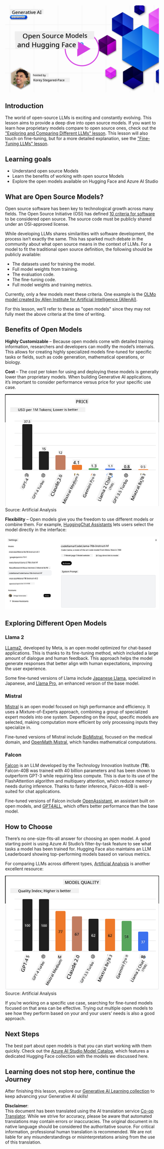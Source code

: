 <!--
CO_OP_TRANSLATOR_METADATA:
{
  "original_hash": "0bba96e53ab841d99db731892a51fab8",
  "translation_date": "2025-07-09T17:02:33+00:00",
  "source_file": "16-open-source-models/README.md",
  "language_code": "en"
}
-->
[![Open Source Models](../../../translated_images/16-lesson-banner.6b56555e8404fda1716382db4832cecbe616ccd764de381f0af6cfd694d05f74.en.png)](https://aka.ms/gen-ai-lesson16-gh?WT.mc_id=academic-105485-koreyst)

## Introduction

The world of open-source LLMs is exciting and constantly evolving. This lesson aims to provide a deep dive into open source models. If you want to learn how proprietary models compare to open source ones, check out the ["Exploring and Comparing Different LLMs" lesson](../02-exploring-and-comparing-different-llms/README.md?WT.mc_id=academic-105485-koreyst). This lesson will also touch on fine-tuning, but for a more detailed explanation, see the ["Fine-Tuning LLMs" lesson](../18-fine-tuning/README.md?WT.mc_id=academic-105485-koreyst).

## Learning goals

- Understand open source Models
- Learn the benefits of working with open source Models
- Explore the open models available on Hugging Face and Azure AI Studio

## What are Open Source Models?

Open source software has been key to technological growth across many fields. The Open Source Initiative (OSI) has defined [10 criteria for software](https://web.archive.org/web/20241126001143/https://opensource.org/osd?WT.mc_id=academic-105485-koreyst) to be considered open source. The source code must be publicly shared under an OSI-approved license.

While developing LLMs shares similarities with software development, the process isn’t exactly the same. This has sparked much debate in the community about what open source means in the context of LLMs. For a model to fit the traditional open source definition, the following should be publicly available:

- The datasets used for training the model.
- Full model weights from training.
- The evaluation code.
- The fine-tuning code.
- Full model weights and training metrics.

Currently, only a few models meet these criteria. One example is the [OLMo model created by Allen Institute for Artificial Intelligence (AllenAI)](https://huggingface.co/allenai/OLMo-7B?WT.mc_id=academic-105485-koreyst).

For this lesson, we’ll refer to these as "open models" since they may not fully meet the above criteria at the time of writing.

## Benefits of Open Models

**Highly Customizable** – Because open models come with detailed training information, researchers and developers can modify the model’s internals. This allows for creating highly specialized models fine-tuned for specific tasks or fields, such as code generation, mathematical operations, or biology.

**Cost** – The cost per token for using and deploying these models is generally lower than proprietary models. When building Generative AI applications, it’s important to consider performance versus price for your specific use case.

![Model Cost](../../../translated_images/model-price.3f5a3e4d32ae00b465325159e1f4ebe7b5861e95117518c6bfc37fe842950687.en.png)  
Source: Artificial Analysis

**Flexibility** – Open models give you the freedom to use different models or combine them. For example, [HuggingChat Assistants](https://huggingface.co/chat?WT.mc_id=academic-105485-koreyst) lets users select the model directly in the interface:

![Choose Model](../../../translated_images/choose-model.f095d15bbac922141591fd4fac586dc8d25e69b42abf305d441b84c238e293f2.en.png)

## Exploring Different Open Models

### Llama 2

[LLama2](https://huggingface.co/meta-llama?WT.mc_id=academic-105485-koreyst), developed by Meta, is an open model optimized for chat-based applications. This is thanks to its fine-tuning method, which included a large amount of dialogue and human feedback. This approach helps the model generate responses that better align with human expectations, improving the user experience.

Some fine-tuned versions of Llama include [Japanese Llama](https://huggingface.co/elyza/ELYZA-japanese-Llama-2-7b?WT.mc_id=academic-105485-koreyst), specialized in Japanese, and [Llama Pro](https://huggingface.co/TencentARC/LLaMA-Pro-8B?WT.mc_id=academic-105485-koreyst), an enhanced version of the base model.

### Mistral

[Mistral](https://huggingface.co/mistralai?WT.mc_id=academic-105485-koreyst) is an open model focused on high performance and efficiency. It uses a Mixture-of-Experts approach, combining a group of specialized expert models into one system. Depending on the input, specific models are selected, making computation more efficient by only processing inputs they specialize in.

Fine-tuned versions of Mistral include [BioMistral](https://huggingface.co/BioMistral/BioMistral-7B?text=Mon+nom+est+Thomas+et+mon+principal?WT.mc_id=academic-105485-koreyst), focused on the medical domain, and [OpenMath Mistral](https://huggingface.co/nvidia/OpenMath-Mistral-7B-v0.1-hf?WT.mc_id=academic-105485-koreyst), which handles mathematical computations.

### Falcon

[Falcon](https://huggingface.co/tiiuae?WT.mc_id=academic-105485-koreyst) is an LLM developed by the Technology Innovation Institute (**TII**). Falcon-40B was trained with 40 billion parameters and has been shown to outperform GPT-3 while requiring less compute. This is due to its use of the FlashAttention algorithm and multiquery attention, which reduce memory needs during inference. Thanks to faster inference, Falcon-40B is well-suited for chat applications.

Fine-tuned versions of Falcon include [OpenAssistant](https://huggingface.co/OpenAssistant/falcon-40b-sft-top1-560?WT.mc_id=academic-105485-koreyst), an assistant built on open models, and [GPT4ALL](https://huggingface.co/nomic-ai/gpt4all-falcon?WT.mc_id=academic-105485-koreyst), which offers better performance than the base model.

## How to Choose

There’s no one-size-fits-all answer for choosing an open model. A good starting point is using Azure AI Studio’s filter-by-task feature to see what tasks a model has been trained for. Hugging Face also maintains an LLM Leaderboard showing top-performing models based on various metrics.

For comparing LLMs across different types, [Artificial Analysis](https://artificialanalysis.ai/?WT.mc_id=academic-105485-koreyst) is another excellent resource:

![Model Quality](../../../translated_images/model-quality.aaae1c22e00f7ee1cd9dc186c611ac6ca6627eabd19e5364dce9e216d25ae8a5.en.png)  
Source: Artificial Analysis

If you’re working on a specific use case, searching for fine-tuned models focused on that area can be effective. Trying out multiple open models to see how they perform based on your and your users’ needs is also a good approach.

## Next Steps

The best part about open models is that you can start working with them quickly. Check out the [Azure AI Studio Model Catalog](https://ai.azure.com?WT.mc_id=academic-105485-koreyst), which features a dedicated Hugging Face collection with the models we discussed here.

## Learning does not stop here, continue the Journey

After finishing this lesson, explore our [Generative AI Learning collection](https://aka.ms/genai-collection?WT.mc_id=academic-105485-koreyst) to keep advancing your Generative AI skills!

**Disclaimer**:  
This document has been translated using the AI translation service [Co-op Translator](https://github.com/Azure/co-op-translator). While we strive for accuracy, please be aware that automated translations may contain errors or inaccuracies. The original document in its native language should be considered the authoritative source. For critical information, professional human translation is recommended. We are not liable for any misunderstandings or misinterpretations arising from the use of this translation.